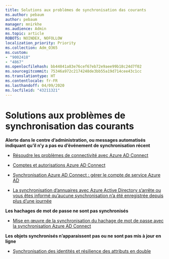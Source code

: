 ```yaml
---
title: Solutions aux problèmes de synchronisation das courants
ms.author: pebaum
author: pebaum
manager: mnirkhe
ms.audience: Admin
ms.topic: article
ROBOTS: NOINDEX, NOFOLLOW
localization_priority: Priority
ms.collection: Adm_O365
ms.custom:
- "9002418"
- "4867"
ms.openlocfilehash: bb44841a83e76cef67eb72e9aee99b18c24d7f02
ms.sourcegitcommit: 75346a972c2174248de3bb55a19d714cee43c1cc
ms.translationtype: HT
ms.contentlocale: fr-FR
ms.lasthandoff: 04/09/2020
ms.locfileid: "43211321"
---
```

# <a name="solutions-to-common-aad-synchronization-problems"></a>Solutions aux problèmes de synchronisation das courants

**Alerte dans le centre d’administration, ou messages automatisés indiquant qu’il n’y a pas eu d’événement de synchronisation récent**

- [Résoudre les problèmes de connectivité avec Azure AD Connect](https://docs.microsoft.com/azure/active-directory/hybrid/tshoot-connect-connectivity)

- [Comptes et autorisations Azure AD Connect](https://go.microsoft.com/fwlink/p/?LinkId=820598)

- [Synchronisation Azure AD Connect : gérer le compte de service Azure AD](https://docs.microsoft.com/azure/active-directory/hybrid/how-to-connect-azureadaccount)

- [La synchronisation d’annuaires avec Azure Active Directory s’arrête ou vous êtes informé qu’aucune synchronisation n’a été enregistrée depuis plus d’une journée](https://support.microsoft.com/help/2882421/directory-synchronization-to-azure-active-directory-stops-or-you-re-warned-that-sync-hasn-t-registered-in-more-than-a-day)
 
**Les hachages de mot de passe ne sont pas synchronisés**

- [Mise en œuvre de la synchronisation du hachage de mot de passe avec la synchronisation Azure AD Connect](https://docs.microsoft.com/azure/active-directory/hybrid/how-to-connect-password-hash-synchronization)

**Les objets synchronisés n’apparaissent pas ou ne sont pas mis à jour en ligne**

- [Synchronisation des identités et résilience des attributs en double](https://docs.microsoft.com/azure/active-directory/hybrid/how-to-connect-syncservice-duplicate-attribute-resiliency)
